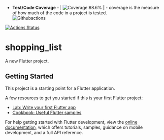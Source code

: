 + **Test/Code Coverage** -  | ![Coverage 88.6%](https://img.shields.io/endpoint?url=https://raw.githubusercontent.com/cicirello/jacoco-badge-generator/main/tests/80.json) | - coverage is the measure of how much of the code in a project is tested.  
![Githubactions](https://api.travis-ci.org/pixl8/sticker.svg?branch=stable)

[![Actions Status](https://github.com/IbrahimAkoonjee/Shopping-List/workflows/CI/badge.svg)](https://github.com/IbrahimAkoonjee/Shopping-List/actions)

# shopping_list

A new Flutter project.

## Getting Started

This project is a starting point for a Flutter application.

A few resources to get you started if this is your first Flutter project:

- [Lab: Write your first Flutter app](https://docs.flutter.dev/get-started/codelab)
- [Cookbook: Useful Flutter samples](https://docs.flutter.dev/cookbook)

For help getting started with Flutter development, view the
[online documentation](https://docs.flutter.dev/), which offers tutorials,
samples, guidance on mobile development, and a full API reference.
